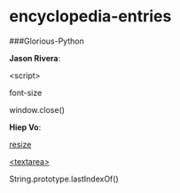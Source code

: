 # encyclopedia-entries

###Glorious-Python

**Jason Rivera**:

&lt;script&gt;

font-size

window.close()


**Hiep Vo**:

 [resize](/css-resize.md)
 
 [&lt;textarea&gt;](/html-textarea.md)
 
 String.prototype.lastIndexOf()


